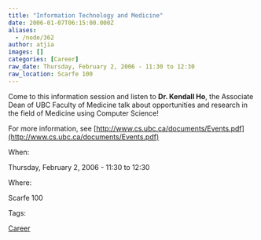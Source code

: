 ```yaml
---
title: "Information Technology and Medicine"
date: 2006-01-07T06:15:00.000Z
aliases:
  - /node/362
author: atjia
images: []
categories: [Career]
raw_date: Thursday, February 2, 2006 - 11:30 to 12:30
raw_location: Scarfe 100
---
```


Come to this information session and listen to **Dr. Kendall Ho**, the Associate Dean of UBC Faculty of Medicine talk about opportunities and research in the field of Medicine using Computer Science!

For more information, see [http://www.cs.ubc.ca/documents/Events.pdf](http://www.cs.ubc.ca/documents/Events.pdf)

When: 

Thursday, February 2, 2006 - 11:30 to 12:30

Where: 

Scarfe 100

Tags: 

[Career](/career)
